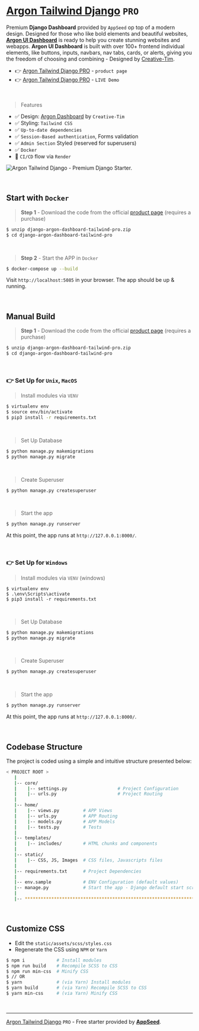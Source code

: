 # [Argon Tailwind Django](https://appseed.us/product/argon-dashboard-tailwind-pro/django/) `PRO`

Premium **Django Dashboard** provided by `AppSeed` op top of a modern design. 
Designed for those who like bold elements and beautiful websites, **[Argon UI Dashboard](https://appseed.us/product/argon-dashboard-tailwind-pro/django/django/)** is ready to help you create stunning websites and webapps. **Argon UI Dashboard** is built with over 100+ frontend individual elements, like buttons, inputs, navbars, nav tabs, cards, or alerts, giving you the freedom of choosing and combining - Designed by [Creative-Tim](https://www.creative-tim.com/?AFFILIATE=128200).

- 👉 [Argon Tailwind Django PRO](https://appseed.us/product/argon-dashboard-tailwind-pro/django/) - `product page`
- 👉 [Argon Tailwind Django PRO](https://django-argon-tailwind-pro.onrender.com/) - `LIVE Demo`

<br />

> Features

- ✅ Design: [Argon Dashboard](https://www.creative-tim.com/product/argon-dashboard-pro-tailwind?AFFILIATE=128200) by `Creative-Tim`
- ✅ Styling: `Tailwind CSS`
- ✅ `Up-to-date dependencies`
- ✅ `Session-Based authentication`, Forms validation
- ✅ `Admin Section` Styled (reserved for superusers)
- ✅ `Docker`
- 🚀 `CI/CD` flow via `Render`


![Argon Tailwind Django - Premium Django Starter.](https://user-images.githubusercontent.com/51070104/228897490-b4b679c1-1342-41fd-badd-034e8b74570b.jpg)

<br /> 

## Start with `Docker`

> **Step 1** - Download the code from the official [product page](https://appseed.us/product/argon-dashboard-tailwind-pro/django/) (requires a purchase)

```bash
$ unzip django-argon-dashboard-tailwind-pro.zip
$ cd django-argon-dashboard-tailwind-pro
```

<br /> 

> **Step 2** - Start the APP in `Docker`

```bash
$ docker-compose up --build 
```

Visit `http://localhost:5085` in your browser. The app should be up & running.

<br />

## Manual Build

> **Step 1** - Download the code from the official [product page](https://appseed.us/product/argon-dashboard-tailwind-pro/django/) (requires a purchase)

```bash
$ unzip django-argon-dashboard-tailwind-pro.zip
$ cd django-argon-dashboard-tailwind-pro
```

<br />

### 👉 Set Up for `Unix`, `MacOS` 

> Install modules via `VENV`  

```bash
$ virtualenv env
$ source env/bin/activate
$ pip3 install -r requirements.txt
```

<br />

> Set Up Database

```bash
$ python manage.py makemigrations
$ python manage.py migrate
```

<br />

> Create Superuser

```bash
$ python manage.py createsuperuser
```

<br />

> Start the app

```bash
$ python manage.py runserver
```

At this point, the app runs at `http://127.0.0.1:8000/`. 

<br />

### 👉 Set Up for `Windows` 

> Install modules via `VENV` (windows) 

```
$ virtualenv env
$ .\env\Scripts\activate
$ pip3 install -r requirements.txt
```

<br />

> Set Up Database

```bash
$ python manage.py makemigrations
$ python manage.py migrate
```

<br />

> Create Superuser

```bash
$ python manage.py createsuperuser
```

<br />

> Start the app

```bash
$ python manage.py runserver
```

At this point, the app runs at `http://127.0.0.1:8000/`. 

<br />

## Codebase Structure

The project is coded using a simple and intuitive structure presented below:

```bash
< PROJECT ROOT >
   |
   |-- core/                            
   |    |-- settings.py                   # Project Configuration  
   |    |-- urls.py                       # Project Routing
   |
   |-- home/
   |    |-- views.py         # APP Views 
   |    |-- urls.py          # APP Routing
   |    |-- models.py        # APP Models 
   |    |-- tests.py         # Tests  
   |  
   |-- templates/
   |    |-- includes/        # HTML chunks and components   
   |
   |-- static/
   |    |-- CSS, JS, Images  # CSS files, Javascripts files   
   |
   |-- requirements.txt      # Project Dependencies
   |
   |-- env.sample            # ENV Configuration (default values)
   |-- manage.py             # Start the app - Django default start script
   |
   |-- ************************************************************************
```

<br />

## Customize CSS

- Edit the `static/assets/scss/styles.css`
- Regenerate the CSS using `NPM` or `Yarn`

```bash
$ npm i            # Install modules
$ npm run build    # Recompile SCSS to CSS
$ npm run min-css  # Minify CSS
$ // OR 
$ yarn             # (via Yarn) Install modules
$ yarn build       # (via Yarn) Recompile SCSS to CSS
$ yarn min-css     # (via Yarn) Minify CSS
```

<br />

---
[Argon Tailwind Django](https://appseed.us/product/argon-dashboard-tailwind-pro/django/) `PRO` - Free starter provided by **[AppSeed](https://appseed.us/)**.

